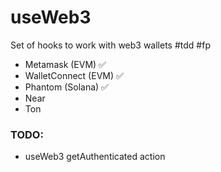 # useWeb3

Set of hooks to work with web3 wallets
#tdd #fp

-   Metamask (EVM) ✅
-   WalletConnect (EVM) ✅
-   Phantom (Solana) ✅
-   Near
-   Ton

### TODO:

-   useWeb3 getAuthenticated action
